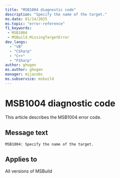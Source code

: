 ```yaml
---
title: "MSB1004 diagnostic code"
description: "Specify the name of the target."
ms.date: 01/14/2025
ms.topic: "error-reference"
f1_keywords:
 - MSB1004
 - MSBuild.MissingTargetError
dev_langs:
  - "VB"
  - "CSharp"
  - "C++"
  - "FSharp"
author: ghogen
ms.author: ghogen
manager: mijacobs
ms.subservice: msbuild
---
```


# MSB1004 diagnostic code

<!-- :::ErrorDefinitionDescription::: -->
<!-- :::editable-content name="introDescription"::: -->
This article describes the MSB1004 error code.
<!-- :::editable-content-end::: -->

## Message text

`MSB1004: Specify the name of the target.`

<!-- :::editable-content name="postOutputDescription"::: -->
<!--
{StrBegin="MSBUILD : error MSB1004: "}UE: This happens if the user does something like "msbuild.exe -target". The user must pass in an actual target name
      following the switch, as in "msbuild.exe -target:blah".
      LOCALIZATION: The prefix "MSBUILD : error MSBxxxx:" should not be localized.
-->
<!-- :::editable-content-end::: -->
<!-- :::ErrorDefinitionDescription-end::: -->

## Applies to

All versions of MSBuild
